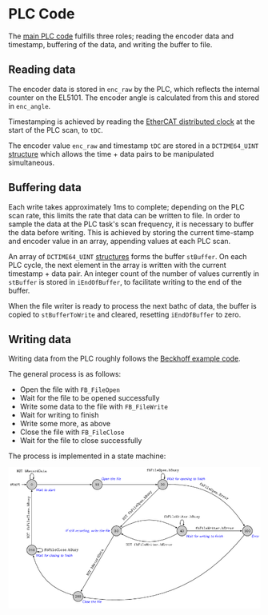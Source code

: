 # PLC Code
The [main PLC code](./MAIN-PLC.md) fulfills three roles; reading the encoder data and timestamp, buffering of the data, and writing the buffer to file.

## Reading data
The encoder data is stored in `enc_raw` by the PLC, which reflects the internal counter on the EL5101. The encoder angle is calculated from this and stored in `enc_angle`.

Timestamping is achieved by reading the [EtherCAT distributed clock](https://infosys.beckhoff.com/english.php?content=../content/1033/ethercatsystem/2469118347.html&id=) at the start of the PLC scan, to `tDC`.

The encoder value `enc_raw` and timestamp `tDC` are stored in a `DCTIME64_UINT` [structure](https://jestfc.visualstudio.com/_git/Encoder%20Logger?path=/EncoderRead/EncoderLogger/DUTs/DCTIME64_UINT.TcDUT) which allows the time + data pairs to be manipulated simultaneous. 

## Buffering data
Each write takes approximately 1ms to complete; depending on the PLC scan rate, this limits the rate that data can be written to file.
In order to sample the data at the PLC task's scan frequency, it is necessary to buffer the data before writing. 
This is achieved by storing the current time-stamp and encoder value in an array, appending values at each PLC scan.

An array of `DCTIME64_UINT` [structures]($/EncoderRead/EncoderLogger/DUTs/DCTIME64_UINT.TcDUT) forms the buffer `stBuffer`.
On each PLC cycle, the next element in the array is written with the current timestamp + data pair. 
An integer count of the number of values currently in `stBuffer` is stored in `iEndOfBuffer`, to facilitate writing to the end of the buffer.

When the file writer is ready to process the next bathc of data, the buffer is copied to `stBufferToWrite` and cleared, resetting `iEndOfBuffer` to zero.

## Writing data
Writing data from the PLC roughly follows the [Beckhoff example code](https://infosys.beckhoff.com/english.php?content=../content/1033/tcplclib_tc2_system/18014398540571275.html&id=1203834407911917924).

The general process is as follows:
 -  Open the file with `FB_FileOpen`
 -  Wait for the file to be opened successfully
 -  Write some data to the file with `FB_FileWrite`
 -  Wait for writing to finish
 -  Write some more, as above
 -  Close the file with `FB_FileClose`
 -  Wait for the file to close successfully

The process is implemented in a state machine:

![state diagram](./state_diagram.png)
